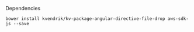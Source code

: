 Dependencies
```
bower install kvendrik/kv-package-angular-directive-file-drop aws-sdk-js --save
```
